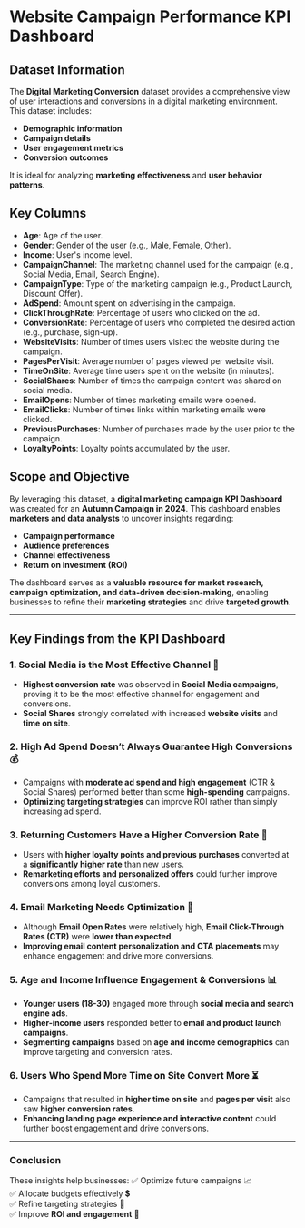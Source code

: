 # Website Campaign Performance KPI Dashboard

## Dataset Information
The **Digital Marketing Conversion** dataset provides a comprehensive view of user interactions and conversions in a digital marketing environment. This dataset includes:
- **Demographic information**
- **Campaign details**
- **User engagement metrics**
- **Conversion outcomes**  

It is ideal for analyzing **marketing effectiveness** and **user behavior patterns**.

## Key Columns
- **Age**: Age of the user.
- **Gender**: Gender of the user (e.g., Male, Female, Other).
- **Income**: User's income level.
- **CampaignChannel**: The marketing channel used for the campaign (e.g., Social Media, Email, Search Engine).
- **CampaignType**: Type of the marketing campaign (e.g., Product Launch, Discount Offer).
- **AdSpend**: Amount spent on advertising in the campaign.
- **ClickThroughRate**: Percentage of users who clicked on the ad.
- **ConversionRate**: Percentage of users who completed the desired action (e.g., purchase, sign-up).
- **WebsiteVisits**: Number of times users visited the website during the campaign.
- **PagesPerVisit**: Average number of pages viewed per website visit.
- **TimeOnSite**: Average time users spent on the website (in minutes).
- **SocialShares**: Number of times the campaign content was shared on social media.
- **EmailOpens**: Number of times marketing emails were opened.
- **EmailClicks**: Number of times links within marketing emails were clicked.
- **PreviousPurchases**: Number of purchases made by the user prior to the campaign.
- **LoyaltyPoints**: Loyalty points accumulated by the user.

## Scope and Objective
By leveraging this dataset, a **digital marketing campaign KPI Dashboard** was created for an **Autumn Campaign in 2024**. This dashboard enables **marketers and data analysts** to uncover insights regarding:
- **Campaign performance**
- **Audience preferences**
- **Channel effectiveness**
- **Return on investment (ROI)**

The dashboard serves as a **valuable resource for market research, campaign optimization, and data-driven decision-making**, enabling businesses to refine their **marketing strategies** and drive **targeted growth**.

---

## Key Findings from the KPI Dashboard

### 1. Social Media is the Most Effective Channel 🚀
- **Highest conversion rate** was observed in **Social Media campaigns**, proving it to be the most effective channel for engagement and conversions.
- **Social Shares** strongly correlated with increased **website visits** and **time on site**.

### 2. High Ad Spend Doesn’t Always Guarantee High Conversions 💰
- Campaigns with **moderate ad spend and high engagement** (CTR & Social Shares) performed better than some **high-spending** campaigns.
- **Optimizing targeting strategies** can improve ROI rather than simply increasing ad spend.

### 3. Returning Customers Have a Higher Conversion Rate 🔁
- Users with **higher loyalty points and previous purchases** converted at a **significantly higher rate** than new users.
- **Remarketing efforts and personalized offers** could further improve conversions among loyal customers.

### 4. Email Marketing Needs Optimization 📧
- Although **Email Open Rates** were relatively high, **Email Click-Through Rates (CTR)** were **lower than expected**.
- **Improving email content personalization and CTA placements** may enhance engagement and drive more conversions.

### 5. Age and Income Influence Engagement & Conversions 📊
- **Younger users (18-30)** engaged more through **social media and search engine ads**.
- **Higher-income users** responded better to **email and product launch campaigns**.
- **Segmenting campaigns** based on **age and income demographics** can improve targeting and conversion rates.

### 6. Users Who Spend More Time on Site Convert More ⏳
- Campaigns that resulted in **higher time on site** and **pages per visit** also saw **higher conversion rates**.
- **Enhancing landing page experience and interactive content** could further boost engagement and drive conversions.

---

### Conclusion
These insights help businesses:
✅ Optimize future campaigns 📈  
✅ Allocate budgets effectively 💲  
✅ Refine targeting strategies 🎯  
✅ Improve **ROI and engagement** 🚀
